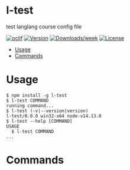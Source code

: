l-test
======

test langlang course config file

[![oclif](https://img.shields.io/badge/cli-oclif-brightgreen.svg)](https://oclif.io)
[![Version](https://img.shields.io/npm/v/l-test.svg)](https://npmjs.org/package/l-test)
[![Downloads/week](https://img.shields.io/npm/dw/l-test.svg)](https://npmjs.org/package/l-test)
[![License](https://img.shields.io/npm/l/l-test.svg)](https://github.com/youyiqin/l-test/blob/master/package.json)

<!-- toc -->
* [Usage](#usage)
* [Commands](#commands)
<!-- tocstop -->
# Usage
<!-- usage -->
```sh-session
$ npm install -g l-test
$ l-test COMMAND
running command...
$ l-test (-v|--version|version)
l-test/0.0.0 win32-x64 node-v14.13.0
$ l-test --help [COMMAND]
USAGE
  $ l-test COMMAND
...
```
<!-- usagestop -->
# Commands
<!-- commands -->

<!-- commandsstop -->
